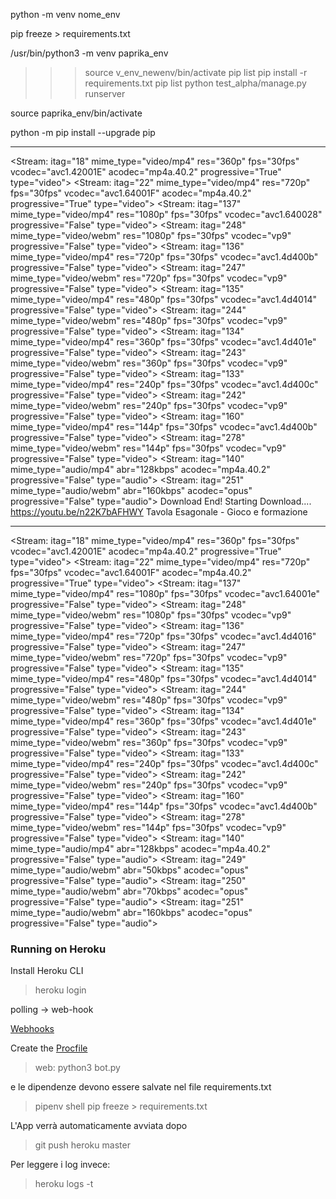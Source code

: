 python -m venv nome_env

pip freeze > requirements.txt

/usr/bin/python3 -m venv paprika_env
>>> source  v_env_newenv/bin/activate
>>> pip list
>>> pip install -r requirements.txt
>>> pip list
>>> python test_alpha/manage.py runserver


source paprika_env/bin/activate

python -m pip install --upgrade pip

---

<Stream: itag="18" mime_type="video/mp4" res="360p" fps="30fps" vcodec="avc1.42001E" acodec="mp4a.40.2" progressive="True" type="video">
<Stream: itag="22" mime_type="video/mp4" res="720p" fps="30fps" vcodec="avc1.64001F" acodec="mp4a.40.2" progressive="True" type="video">
<Stream: itag="137" mime_type="video/mp4" res="1080p" fps="30fps" vcodec="avc1.640028" progressive="False" type="video">
<Stream: itag="248" mime_type="video/webm" res="1080p" fps="30fps" vcodec="vp9" progressive="False" type="video">
<Stream: itag="136" mime_type="video/mp4" res="720p" fps="30fps" vcodec="avc1.4d400b" progressive="False" type="video">
<Stream: itag="247" mime_type="video/webm" res="720p" fps="30fps" vcodec="vp9" progressive="False" type="video">
<Stream: itag="135" mime_type="video/mp4" res="480p" fps="30fps" vcodec="avc1.4d4014" progressive="False" type="video">
<Stream: itag="244" mime_type="video/webm" res="480p" fps="30fps" vcodec="vp9" progressive="False" type="video">
<Stream: itag="134" mime_type="video/mp4" res="360p" fps="30fps" vcodec="avc1.4d401e" progressive="False" type="video">
<Stream: itag="243" mime_type="video/webm" res="360p" fps="30fps" vcodec="vp9" progressive="False" type="video">
<Stream: itag="133" mime_type="video/mp4" res="240p" fps="30fps" vcodec="avc1.4d400c" progressive="False" type="video">
<Stream: itag="242" mime_type="video/webm" res="240p" fps="30fps" vcodec="vp9" progressive="False" type="video">
<Stream: itag="160" mime_type="video/mp4" res="144p" fps="30fps" vcodec="avc1.4d400b" progressive="False" type="video">
<Stream: itag="278" mime_type="video/webm" res="144p" fps="30fps" vcodec="vp9" progressive="False" type="video">
<Stream: itag="140" mime_type="audio/mp4" abr="128kbps" acodec="mp4a.40.2" progressive="False" type="audio">
<Stream: itag="251" mime_type="audio/webm" abr="160kbps" acodec="opus" progressive="False" type="audio">
Download End!
Starting Download....
https://youtu.be/n22K7bAFHWY
Tavola Esagonale - Gioco e formazione
*****
<Stream: itag="18" mime_type="video/mp4" res="360p" fps="30fps" vcodec="avc1.42001E" acodec="mp4a.40.2" progressive="True" type="video">
<Stream: itag="22" mime_type="video/mp4" res="720p" fps="30fps" vcodec="avc1.64001F" acodec="mp4a.40.2" progressive="True" type="video">
<Stream: itag="137" mime_type="video/mp4" res="1080p" fps="30fps" vcodec="avc1.64001e" progressive="False" type="video">
<Stream: itag="248" mime_type="video/webm" res="1080p" fps="30fps" vcodec="vp9" progressive="False" type="video">
<Stream: itag="136" mime_type="video/mp4" res="720p" fps="30fps" vcodec="avc1.4d4016" progressive="False" type="video">
<Stream: itag="247" mime_type="video/webm" res="720p" fps="30fps" vcodec="vp9" progressive="False" type="video">
<Stream: itag="135" mime_type="video/mp4" res="480p" fps="30fps" vcodec="avc1.4d4014" progressive="False" type="video">
<Stream: itag="244" mime_type="video/webm" res="480p" fps="30fps" vcodec="vp9" progressive="False" type="video">
<Stream: itag="134" mime_type="video/mp4" res="360p" fps="30fps" vcodec="avc1.4d401e" progressive="False" type="video">
<Stream: itag="243" mime_type="video/webm" res="360p" fps="30fps" vcodec="vp9" progressive="False" type="video">
<Stream: itag="133" mime_type="video/mp4" res="240p" fps="30fps" vcodec="avc1.4d400c" progressive="False" type="video">
<Stream: itag="242" mime_type="video/webm" res="240p" fps="30fps" vcodec="vp9" progressive="False" type="video">
<Stream: itag="160" mime_type="video/mp4" res="144p" fps="30fps" vcodec="avc1.4d400b" progressive="False" type="video">
<Stream: itag="278" mime_type="video/webm" res="144p" fps="30fps" vcodec="vp9" progressive="False" type="video">
<Stream: itag="140" mime_type="audio/mp4" abr="128kbps" acodec="mp4a.40.2" progressive="False" type="audio">
<Stream: itag="249" mime_type="audio/webm" abr="50kbps" acodec="opus" progressive="False" type="audio">
<Stream: itag="250" mime_type="audio/webm" abr="70kbps" acodec="opus" progressive="False" type="audio">
<Stream: itag="251" mime_type="audio/webm" abr="160kbps" acodec="opus" progressive="False" type="audio">


### Running on Heroku

Install Heroku CLI

> heroku login

polling -> web-hook

[Webhooks](https://github.com/python-telegram-bot/python-telegram-bot/wiki/Webhooks#heroku)

Create the [Procfile](https://devcenter.heroku.com/articles/procfile)

> web: python3 bot.py

e le dipendenze devono essere salvate nel file requirements.txt

> pipenv shell
> pip freeze > requirements.txt

L'App verrà automaticamente avviata dopo

> git push heroku master

Per leggere i log invece:

> heroku logs -t


